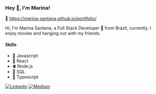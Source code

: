 ### Hey 👋, I'm Marina!

👀 https://marina-santana.github.io/portifolio/

Hi, I'm Marina Santana, a Full Stack Developer 🚀 from Brazil, currently, I enjoy movies and hanging out with my friends.

#### Skills
- 🌻 Javascript
- 🌷 React
- 🍀 Node.js
- 🌼 SQL
- 🌻 Typescript

[![Linkedin](https://github.com/marina-santana/imagens/blob/master/linkedin_pink.png "Linkedin")](https://linkedin.com/in/marina-santa)
[![Medium](https://github.com/marina-santana/imagens/blob/master/medio_pink.png "Medium")](https://medium.com/@marina_santana/modais-dinâmicas-com-react-js-f78be554f546)

<!--
**marina-santana/marina-santana** is a ✨ _special_ ✨ repository because its `README.md` (this file) appears on your GitHub profile.
-->

